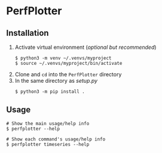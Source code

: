 # PerfPlotter

## Installation

1. Activate virtual environment (*optional but recommended*)
    ```
    $ python3 -m venv ~/.venvs/myproject
    $ source ~/.venvs/myproject/bin/activate

    ```
1. Clone and `cd` into the `PerfPlotter` directory
1. In the same directory as *setup.py*
    ```
    $ python3 -m pip install .

    ```

## Usage

```
# Show the main usage/help info
$ perfplotter --help

# Show each command's usage/help info
$ perfplotter timeseries --help

```
